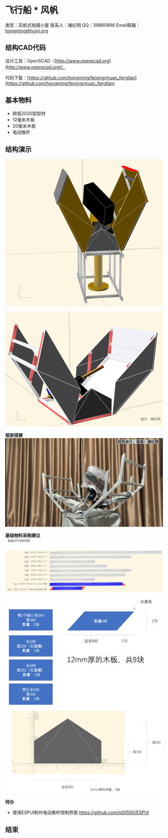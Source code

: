 # 飞行船 * 风帆

类型：风帆式拍摄小屋
联系人：褚红明
QQ：39860896
Email邮箱：hongming@huiyi.org

## 结构CAD代码
设计工具：OpenSCAD（[http://www.openscad.org](http://www.openscad.org)）

代码下载：[https://github.com/hongming/feixingchuan_fengfan](https://github.com/hongming/feixingchuan_fengfan)


## 基本物料
* 欧版2020铝型材
* 12毫米木板
* 20毫米木板
* 电动推杆

## 结构演示
![](images/2022-02-10%2011.52.13pm.png)


![](/images/2022-01-08%202.02.30%20pm.png)

**框架搭建**
![](/images/aIMG_3752.PNG)

**基础物料采购建议**
![](/images/2022-01-21%2011.49.46pm.png)
![](/images/2022-01-21%20%2011.50.15.png)
![](/images/2022-01-21%2011.50.10.png)

**待办**
* 使用ESPUI制作电动推杆控制界面 https://github.com/s00500/ESPUI
## 结束